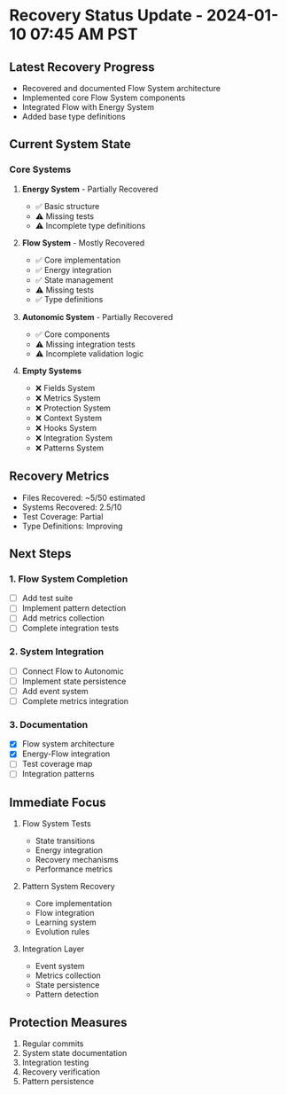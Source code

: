 # Recovery Status Update - 2024-01-10 07:45 AM PST

## Latest Recovery Progress
- Recovered and documented Flow System architecture
- Implemented core Flow System components
- Integrated Flow with Energy System
- Added base type definitions

## Current System State

### Core Systems
1. **Energy System** - Partially Recovered
   - ✅ Basic structure
   - ⚠️ Missing tests
   - ⚠️ Incomplete type definitions

2. **Flow System** - Mostly Recovered
   - ✅ Core implementation
   - ✅ Energy integration
   - ✅ State management
   - ⚠️ Missing tests
   - ✅ Type definitions

3. **Autonomic System** - Partially Recovered
   - ✅ Core components
   - ⚠️ Missing integration tests
   - ⚠️ Incomplete validation logic

4. **Empty Systems**
   - ❌ Fields System
   - ❌ Metrics System
   - ❌ Protection System
   - ❌ Context System
   - ❌ Hooks System
   - ❌ Integration System
   - ❌ Patterns System

## Recovery Metrics
- Files Recovered: ~5/50 estimated
- Systems Recovered: 2.5/10
- Test Coverage: Partial
- Type Definitions: Improving

## Next Steps

### 1. Flow System Completion
- [ ] Add test suite
- [ ] Implement pattern detection
- [ ] Add metrics collection
- [ ] Complete integration tests

### 2. System Integration
- [ ] Connect Flow to Autonomic
- [ ] Implement state persistence
- [ ] Add event system
- [ ] Complete metrics integration

### 3. Documentation
- [x] Flow system architecture
- [x] Energy-Flow integration
- [ ] Test coverage map
- [ ] Integration patterns

## Immediate Focus
1. Flow System Tests
   - State transitions
   - Energy integration
   - Recovery mechanisms
   - Performance metrics

2. Pattern System Recovery
   - Core implementation
   - Flow integration
   - Learning system
   - Evolution rules

3. Integration Layer
   - Event system
   - Metrics collection
   - State persistence
   - Pattern detection

## Protection Measures
1. Regular commits
2. System state documentation
3. Integration testing
4. Recovery verification
5. Pattern persistence 